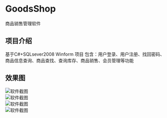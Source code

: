 # GoodsShop
商品销售管理软件
## 项目介绍
基于C#+SQLsever2008 Winform 项目
包含：用户登录、用户注册、找回密码、商品信息查询、商品查找、查询库存、商品销售、会员管理等功能
## 效果图
![软件截图](http://imgsrc.baidu.com/forum/pic/item/8184277f9e2f070873f3addbef24b899ab01f2cd.jpg)  
![软件截图](http://imgsrc.baidu.com/forum/pic/item/6482f703918fa0ec7a65e3d6209759ee3c6ddb19.jpg)  
![软件截图](http://imgsrc.baidu.com/forum/pic/item/cf457f3e6709c93d8f9a8f2c993df8dcd0005457.jpg)  
![软件截图](http://imgsrc.baidu.com/forum/pic/item/636a0cd7912397dd0cac1edf5f82b2b7d2a287e2.jpg)  


